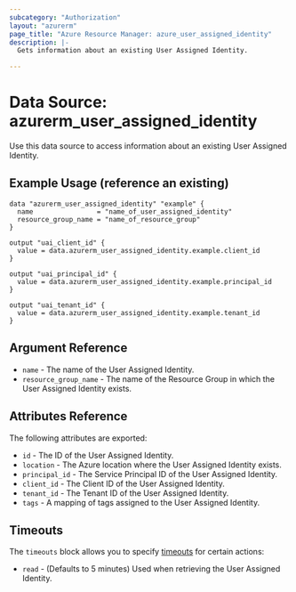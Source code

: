 ```yaml
---
subcategory: "Authorization"
layout: "azurerm"
page_title: "Azure Resource Manager: azure_user_assigned_identity"
description: |-
  Gets information about an existing User Assigned Identity.

---
```


# Data Source: azurerm_user_assigned_identity

Use this data source to access information about an existing User Assigned Identity.

## Example Usage (reference an existing)

```hcl
data "azurerm_user_assigned_identity" "example" {
  name                = "name_of_user_assigned_identity"
  resource_group_name = "name_of_resource_group"
}

output "uai_client_id" {
  value = data.azurerm_user_assigned_identity.example.client_id
}

output "uai_principal_id" {
  value = data.azurerm_user_assigned_identity.example.principal_id
}

output "uai_tenant_id" {
  value = data.azurerm_user_assigned_identity.example.tenant_id
}
```

## Argument Reference

* `name` -  The name of the User Assigned Identity.
* `resource_group_name` - The name of the Resource Group in which the User Assigned Identity exists.

## Attributes Reference

The following attributes are exported:

* `id` - The ID of the User Assigned Identity.
* `location` - The Azure location where the User Assigned Identity exists.
* `principal_id` - The Service Principal ID of the User Assigned Identity.
* `client_id` - The Client ID of the User Assigned Identity.
* `tenant_id` - The Tenant ID of the User Assigned Identity.
* `tags` - A mapping of tags assigned to the User Assigned Identity.

## Timeouts

The `timeouts` block allows you to specify [timeouts](https://www.terraform.io/docs/configuration/resources.html#timeouts) for certain actions:

* `read` - (Defaults to 5 minutes) Used when retrieving the User Assigned Identity.
